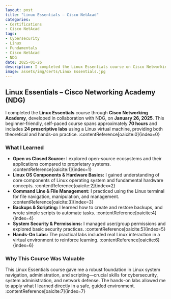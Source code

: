 ```yaml
---
layout: post
title: "Linux Essentials – Cisco NetAcad"
categories:
- Certifications
- Cisco NetAcad
tags:
- Cybersecurity
- Linux
- Fundamentals
- Cisco NetAcad
- NDG
date: 2025-01-26
description: I completed the Linux Essentials course on Cisco Networking Academy (NDG), gaining comprehensive skills in Linux fundamentals including scripting, file management, system security, and command-line usage.
image: assets/img/certs/Linux Essentials.jpg
---
```

## Linux Essentials – Cisco Networking Academy (NDG)

I completed the **Linux Essentials** course through **Cisco Networking Academy**, developed in collaboration with NDG, on **January 26, 2025**. This beginner-friendly, self-paced course spans approximately **70 hours** and includes **24 prescriptive labs** using a Linux virtual machine, providing both theoretical and hands-on practice. :contentReference[oaicite:0]{index=0}

### What I Learned

- **Open vs Closed Source:** I explored open-source ecosystems and their applications compared to proprietary systems. :contentReference[oaicite:1]{index=1}  
- **Linux OS Components & Hardware Basics:** I gained understanding of core components of Linux operating system and fundamental hardware concepts. :contentReference[oaicite:2]{index=2}  
- **Command Line & File Management:** I practiced using the Linux terminal for file navigation, manipulation, and management. :contentReference[oaicite:3]{index=3}  
- **Backups & Scripting:** I learned how to create and restore backups, and wrote simple scripts to automate tasks. :contentReference[oaicite:4]{index=4}  
- **System Security & Permissions:** I managed user/group permissions and explored basic security practices. :contentReference[oaicite:5]{index=5}  
- **Hands-On Labs:** The practical labs included real Linux interaction in a virtual environment to reinforce learning. :contentReference[oaicite:6]{index=6}

### Why This Course Was Valuable

This Linux Essentials course gave me a robust foundation in Linux system navigation, administration, and scripting—crucial skills for cybersecurity, system administration, and network defense. The hands-on labs allowed me to apply what I learned directly in a safe, guided environment. :contentReference[oaicite:7]{index=7}

